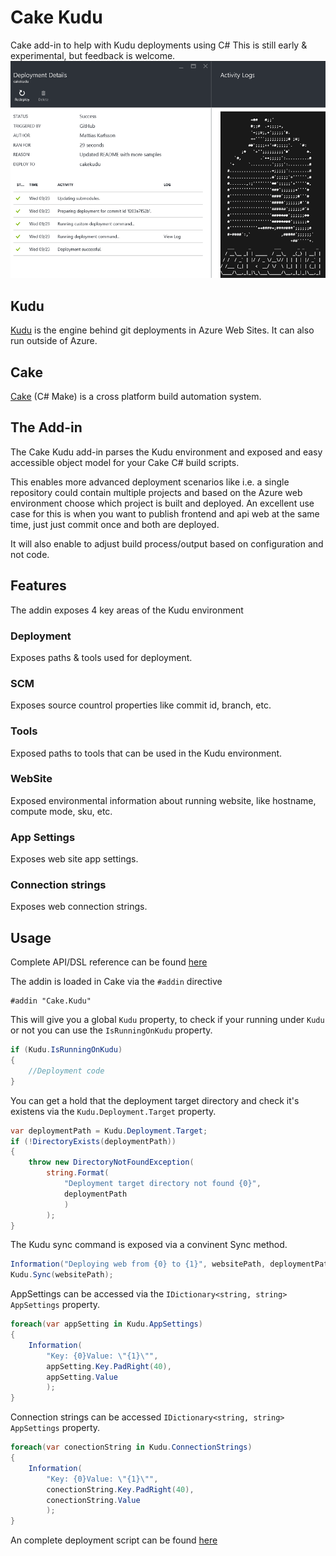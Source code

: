 # Cake Kudu
Cake add-in to help with Kudu deployments using C#
This is still early & experimental, but feedback is welcome.
![Cake Kudu Azure Portal](https://raw.githubusercontent.com/WCOMAB/Cake.Kudu/master/cakekuduportal.png)

## Kudu
[Kudu](https://github.com/projectkudu/kudu) is the engine behind git deployments in Azure Web Sites. It can also run outside of Azure.

## Cake
[Cake](http://cakebuild.net/) (C# Make) is a cross platform build automation system.

## The Add-in
The Cake Kudu add-in parses the Kudu environment and exposed and easy accessible object model for your Cake C# build scripts.

This enables more advanced deployment scenarios like i.e. a single repository could contain multiple projects and based on the Azure web environment choose which project is built and deployed. An excellent use case for this is when you want to publish frontend and api web at the same time, just just commit once and both are deployed.

It will also enable to adjust build process/output based on configuration and not code.

## Features
The addin exposes 4 key areas of the Kudu environment

### Deployment
Exposes paths & tools used for deployment.

### SCM
Exposes source countrol properties like commit id, branch, etc.

### Tools
Exposed paths to tools that can be used in the Kudu environment. 

### WebSite
Exposed environmental information about running website, like hostname, compute mode, sku, etc.

### App Settings
Exposes web site app settings.

### Connection strings
Exposes web connection strings.

## Usage
Complete API/DSL reference can be found [here](http://cakebuild.net/dsl/kudu) 

The addin is loaded in Cake via the `#addin` directive
```csharp? 
#addin "Cake.Kudu"
```
This will give you a global `Kudu` property, to check if your running under `Kudu` or not you can use the `IsRunningOnKudu` property.
```csharp
if (Kudu.IsRunningOnKudu)
{
	//Deployment code
}
```

You can get a hold that the deployment target directory and check it's existens via the `Kudu.Deployment.Target` property.
```csharp
var deploymentPath = Kudu.Deployment.Target;
if (!DirectoryExists(deploymentPath))
{
    throw new DirectoryNotFoundException(
        string.Format(
            "Deployment target directory not found {0}",
            deploymentPath
            )
        );
}
```

The Kudu sync command is exposed via a convinent Sync method.
```csharp
Information("Deploying web from {0} to {1}", websitePath, deploymentPath);
Kudu.Sync(websitePath);
```
AppSettings can be accessed via the `IDictionary<string, string> AppSettings` property. 
```csharp
foreach(var appSetting in Kudu.AppSettings)
{
    Information(
        "Key: {0}Value: \"{1}\"",
        appSetting.Key.PadRight(40),
        appSetting.Value
        );
}
```
Connection strings can be accessed `IDictionary<string, string> AppSettings` property. 
```csharp
foreach(var conectionString in Kudu.ConnectionStrings)
{
    Information(
        "Key: {0}Value: \"{1}\"",
        conectionString.Key.PadRight(40),
        conectionString.Value
        );
}
```
An complete deployment script can be found [here](https://github.com/WCOMAB/Cake.Kudu/blob/master/deploy.cake)